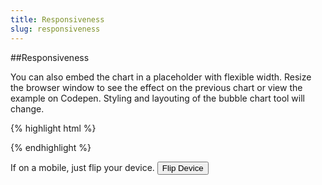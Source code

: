 ```yaml
---
title: Responsiveness
slug: responsiveness
---
```


##Responsiveness

You can also embed the chart in a placeholder with flexible width. Resize the browser window to see the effect on the previous chart or <a onclick='openBubbleChartExample2()'>view the example on Codepen</a>. Styling and layouting of the bubble chart tool will change.

<!-- <a onclick='openBubbleChartExample2()' class="button code-btn"><i class='fa fa-codepen'></i> Codepen</a> -->

{% highlight html %}
<div id='placeholder' style='position: absolute; top: 0; bottom: 0; left: 0; right: 0;'></div>
{% endhighlight %}

If on a mobile, just flip your device. <button class="button right" onclick="flipDeviceBubbleChart()"><i class="fa fa-repeat"></i> Flip Device</button>

<div id="bubbles-placeholder" class="vizabi-placeholder mobile landscape"></div>

<script defer>
var mobileBubbleChartViz = Vizabi('BubbleChart', document.getElementById('bubbles-placeholder'), {
  state: {
    time: {
      value: '1900',
      start: '1800',
      end: '2015'
    },
    entities: {
      dim: "geo",
      show: {
        _defs_: {
          "geo": ["*"],
          "geo.category": ["country"]
        }
      },
      opacitySelectDim: .3,
      opacityRegular: 1,
      },
      marker: {
        space: ["entities", "time"],
        type: "geometry",
        label: {
          use: "property",
          which: "geo.name"
        },
        axis_y: {
          use: "indicator",
          which: "child_mortality_rate_per1000"
        },
        axis_x: {
          use: "indicator",
          which: "gdp_p_cap_const_ppp2011_dollar"
        },
        color: {
          use: "property",
          which: "geo.region"
        },
        size: {
          use: "indicator",
          which: "population"
        }
      }
    },
    data: {
      reader: "csv",
      path: "/preview/data/waffles/dont-panic-poverty.csv"
    },
    ui: {
      buttons: [],
      dialogs: {
        popup: []
      }
    }
});

function openBubbleChartExample2() {
	viewOnCodepen("Bubble Chart", "var viz = Vizabi('BubbleChart', document.getElementById('bubbles-placeholder'), { data: { reader: 'csv', path: '"+CODEPEN_WAFFLE_ADDRESS+"' }});", "<div id='placeholder' style='position: absolute; top: 0; bottom: 0; left: 0; right: 0;'></div>", "body{background:#ffffff}");
}

function flipDeviceBubbleChart() {
	var placeholder = document.getElementById("bubbles-placeholder");
	var classes = placeholder.getAttribute("class");
	var buttons = placeholder.getElementsByClassName('vzb-buttonlist-btn-icon');

	if(classes === "vizabi-placeholder mobile portrait") {
		placeholder.setAttribute("class", "vizabi-placeholder mobile landscape");
	} else {
		placeholder.setAttribute("class", "vizabi-placeholder mobile portrait");
	}

	//added to correct the button styles on flip of the "screen"
	for (var i = 0; i < buttons.length; i++) {
        buttons[i].style.height = "14px";
        buttons[i].style.width = "14px";
    }

	//simulate window resize
	mobileBubbleChartViz.trigger('resize');
}
</script>

